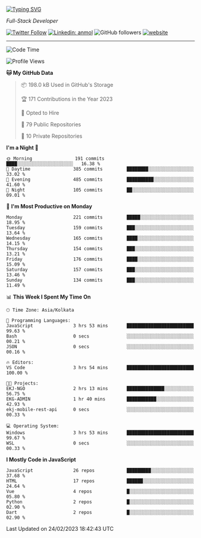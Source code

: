 [![Typing SVG](https://readme-typing-svg.herokuapp.com?lines=HI%2C+I'm+Tonal;I'm+a+Full+Stack+Developer)](https://git.io/typing-svg)

<p><em>Full-Stack Developer</em></p>

[![Twitter Follow](https://img.shields.io/twitter/follow/tonalmathew?style=flat)](https://twitter.com/intent/follow?screen_name=tonalmathew)
[![Linkedin: anmol](https://img.shields.io/badge/tonal-mathew?style=flat-square&logo=Linkedin&logoColor=white&link=https://www.linkedin.com/in/tonal-mathew/)](https://www.linkedin.com/in/tonal-mathew/)
![GitHub followers](https://img.shields.io/github/followers/tonalmathew?label=Follow&style=social)
[![website](https://img.shields.io/badge/Website-46a2f1.svg?&style=flat-square&logo=Google-Chrome&logoColor=white&link=http://tonalmathew.github.io/)](http://tonalmathew.github.io/)

---
<!--START_SECTION:waka-->
![Code Time](http://img.shields.io/badge/Code%20Time-923%20hrs%2040%20mins-blue)

![Profile Views](http://img.shields.io/badge/Profile%20Views-1-blue)

**🐱 My GitHub Data** 

> 📦 198.0 kB Used in GitHub's Storage 
 > 
> 🏆 171 Contributions in the Year 2023
 > 
> 💼 Opted to Hire
 > 
> 📜 79 Public Repositories 
 > 
> 🔑 10 Private Repositories 
 > 
**I'm a Night 🦉** 

```text
🌞 Morning                191 commits         ████░░░░░░░░░░░░░░░░░░░░░   16.38 % 
🌆 Daytime                385 commits         ████████░░░░░░░░░░░░░░░░░   33.02 % 
🌃 Evening                485 commits         ██████████░░░░░░░░░░░░░░░   41.60 % 
🌙 Night                  105 commits         ██░░░░░░░░░░░░░░░░░░░░░░░   09.01 % 
```
📅 **I'm Most Productive on Monday** 

```text
Monday                   221 commits         █████░░░░░░░░░░░░░░░░░░░░   18.95 % 
Tuesday                  159 commits         ███░░░░░░░░░░░░░░░░░░░░░░   13.64 % 
Wednesday                165 commits         ████░░░░░░░░░░░░░░░░░░░░░   14.15 % 
Thursday                 154 commits         ███░░░░░░░░░░░░░░░░░░░░░░   13.21 % 
Friday                   176 commits         ████░░░░░░░░░░░░░░░░░░░░░   15.09 % 
Saturday                 157 commits         ███░░░░░░░░░░░░░░░░░░░░░░   13.46 % 
Sunday                   134 commits         ███░░░░░░░░░░░░░░░░░░░░░░   11.49 % 
```


📊 **This Week I Spent My Time On** 

```text
🕑︎ Time Zone: Asia/Kolkata

💬 Programming Languages: 
JavaScript               3 hrs 53 mins       █████████████████████████   99.63 % 
Bash                     0 secs              ░░░░░░░░░░░░░░░░░░░░░░░░░   00.21 % 
JSON                     0 secs              ░░░░░░░░░░░░░░░░░░░░░░░░░   00.16 % 

🔥 Editors: 
VS Code                  3 hrs 54 mins       █████████████████████████   100.00 % 

🐱‍💻 Projects: 
EKJ-NGO                  2 hrs 13 mins       ██████████████░░░░░░░░░░░   56.75 % 
EKG-ADMIN                1 hr 40 mins        ███████████░░░░░░░░░░░░░░   42.93 % 
ekj-mobile-rest-api      0 secs              ░░░░░░░░░░░░░░░░░░░░░░░░░   00.33 % 

💻 Operating System: 
Windows                  3 hrs 53 mins       █████████████████████████   99.67 % 
WSL                      0 secs              ░░░░░░░░░░░░░░░░░░░░░░░░░   00.33 % 
```

**I Mostly Code in JavaScript** 

```text
JavaScript               26 repos            █████████░░░░░░░░░░░░░░░░   37.68 % 
HTML                     17 repos            ██████░░░░░░░░░░░░░░░░░░░   24.64 % 
Vue                      4 repos             █░░░░░░░░░░░░░░░░░░░░░░░░   05.80 % 
Python                   2 repos             █░░░░░░░░░░░░░░░░░░░░░░░░   02.90 % 
Dart                     2 repos             █░░░░░░░░░░░░░░░░░░░░░░░░   02.90 % 
```




 Last Updated on 24/02/2023 18:42:43 UTC
<!--END_SECTION:waka-->
